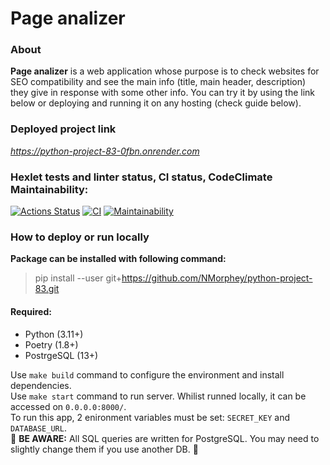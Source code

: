 # Page analizer

### About
**Page analizer** is a web application whose purpose is to check websites for SEO compatibility and see the main info (title, main header, description) they give in response with some other info. You can try it by using the link below or deploying and running it on any hosting (check guide below).

### Deployed project link
*https://python-project-83-0fbn.onrender.com*

### Hexlet tests and linter status, CI status, CodeClimate Maintainability:
[![Actions Status](https://github.com/NMorphey/python-project-83/actions/workflows/hexlet-check.yml/badge.svg)](https://github.com/NMorphey/python-project-83/actions) [![CI](https://github.com/NMorphey/python-project-83/actions/workflows/CI.yml/badge.svg?event=push)](https://github.com/NMorphey/python-project-83/actions/workflows/CI.yml) [![Maintainability](https://api.codeclimate.com/v1/badges/f874dc84c273c4132ab0/maintainability)](https://codeclimate.com/github/NMorphey/python-project-83/maintainability)

### How to deploy or run locally
**Package can be installed with following command:**
>
> pip install --user git+https://github.com/NMorphey/python-project-83.git  
>
#### Required:
* Python (3.11+)
* Poetry (1.8+)
* PostrgeSQL (13+)  

Use `make build` command to configure the environment and install dependencies.  
Use `make start` command to run server. Whilist runned locally, it can be accessed on `0.0.0.0:8000/`.  
To run this app, 2 enironment variables must be set: `SECRET_KEY` and `DATABASE_URL`.  
🔴 **BE AWARE:** All SQL queries are written for PostgreSQL. You may need to slightly change them if you use another DB. 🔴
